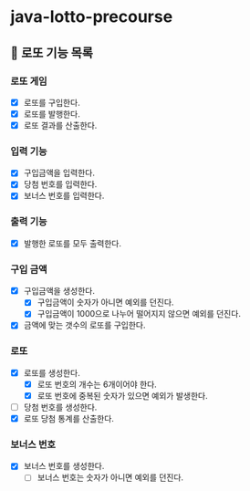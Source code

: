 # java-lotto-precourse

## 🏦 로또 기능 목록

### 로또 게임

- [x] 로또를 구입한다.
- [x] 로또를 발행한다.
- [x] 로또 결과를 산출한다.

### 입력 기능

- [x] 구입금액을 입력한다.
- [x] 당첨 번호를 입력한다.
- [x] 보너스 번호를 입력한다.

### 출력 기능

- [x] 발행한 로또를 모두 출력한다.

### 구입 금액

- [x] 구입금액을 생성한다.
    - [x] 구입금액이 숫자가 아니면 예외를 던진다.
    - [x] 구입금액이 1000으로 나누어 떨어지지 않으면 예외를 던진다.
- [x] 금액에 맞는 갯수의 로또를 구입한다.

### 로또

- [x] 로또를 생성한다.
    - [x] 로또 번호의 개수는 6개이어야 한다.
    - [x] 로또 번호에 중복된 숫자가 있으면 예외가 발생한다.
- [ ] 당첨 번호를 생성한다.
- [x] 로또 당첨 통계를 산출한다.

### 보너스 번호

- [x] 보너스 번호를 생성한다.
    - [ ] 보너스 번호는 숫자가 아니면 예외를 던진다.
